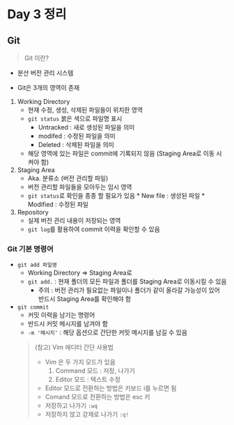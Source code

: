 # Day 3 정리

## Git
> Git 이란?
-  분산 버전 관리 시스템

* Git은 3개의 영역이 존재
1. Working Directory
    * 현재 수정, 생성, 삭제된 파일들이 위치한 영역
    * `git status` 붉은 색으로 파일명 표시
        * Untracked : 새로 생성된 파일을 의미
        * modifed : 수정된 파일을 의미
        * Deleted : 삭제된 파일을 의미
    * 해당 영역에 있는 파일은 commit에 기록되지 않음 (Staging Area로 이동 시켜야 함)
2. Staging Area
    * Aka. 분류소 (버전 관리할 파일)
    * 버전 관리할 파일들을 모아두는 임시 영역
    * `git status`로 확인을 종종 할 필요가 있음
            * New file : 생성된 파일
            * Modified : 수정된 파일
3. Repository
    * 실제 버전 관리 내용이 저장되는 영역
    * `git log`를 활용하여 commit 이력을 확인할 수 있음

### Git 기본 명령어

* `git add 파일명`
    * Working Directory => Staging Area로 
    * `git add.` : 현재 폴더의 모든 파일과 폴더를 Staging Area로 이동시킬 수 있음
        * 주의 : 버전 관리가 필요없는 파일이나 폴더가 같이 올라갈 가능성이 있어 반드시 Staging Area를 확인해야 함
* `git commit`
    * 커밋 이력을 남기는 명령어
    * 반드시 커밋 메시지를 남겨야 함
    * `-m '메시지'` : 해당 옵션으로 간단한 커밋 메시지를 남길 수 있음
    > (참고) Vim 에디터 간단 사용법
    > * Vim 은 두 가지 모드가 있음
    >    1. Command 모드 : 저장, 나가기 
    >   2. Editor 모드 : 텍스트 수정
    > * Editor 모드로 전환하는 방법은 키보드 i를 누르면 됨
    > * Comand 모드로 전환하는 방법은 esc 키
    > * 저장하고 나가기 `:wq`
    > * 저장하지 않고 강제로 나가기 `:q!`
